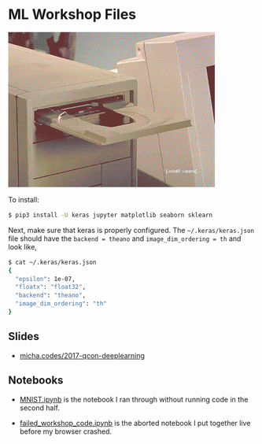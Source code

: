 # ML Workshop Files

![](images/easyinstall.gif)

To install:

```bash
$ pip3 install -U keras jupyter matplotlib seaborn sklearn
```

Next, make sure that keras is properly configured. The `~/.keras/keras.json`
file should have the `backend = theano` and `image_dim_ordering = th` and look
like,

```bash
$ cat ~/.keras/keras.json
{
  "epsilon": 1e-07,
  "floatx": "float32",
  "backend": "theano",
  "image_dim_ordering": "th"
}
```

## Slides

- [micha.codes/2017-qcon-deeplearning](http://micha.codes/2017-qcon-deeplearning)

## Notebooks

- [MNIST.ipynb](MNIST.ipynb) is the notebook I ran through without running code
  in the second half.

- [failed_workshop_code.ipynb](failed_workshop_code.ipynb) is the aborted
  notebook I put together live before my browser crashed.
